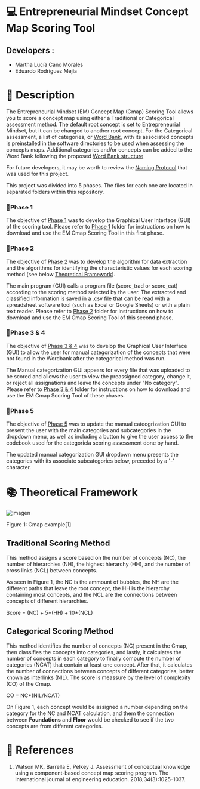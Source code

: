 # 💻 Entrepreneurial Mindset Concept Map Scoring Tool
## Developers :
- Martha Lucía Cano Morales 
- Eduardo Rodríguez Mejía 
# 📃 Description
The Entrepreneurial Mindset (EM) Concept Map (Cmap) Scoring Tool allows you to score a concept map using either a Traditional or Categorical assessment method. The default root concept is set to Entrepreneurial Mindset, but it can be changed to another root concept. For the Categorical assessment, a list of categories, or [Word Bank](https://github.com/RMejiaE/EM-Cmap-Scoring-Tool/blob/main/Phase_2/WordBank.csv), with its associated concepts is preinstalled in the software directories to be used when assessing the concepts maps. Additional categories and/or concepts can be added to the Word Bank following the proposed [Word Bank structure](https://github.com/RMejiaE/EM-Cmap-Scoring-Tool/blob/main/Structure%20of%20the%20WordBank.md)

For future developers, it may be worth to review the [Naming Protocol](https://github.com/RMejiaE/EM-Cmap-Scoring-Tool/blob/main/Naming%20protocol.md) that was used for this project.

This project was divided into 5 phases. The files for each one are located in separated folders within this repository. 
### :file_folder:Phase 1
The objective of [Phase 1](https://github.com/RMejiaE/EM-Cmap-Scoring-Tool/tree/main/Phase_1) was to develop the Graphical User Interface (GUI) of the scoring tool. Please refer to [Phase 1](https://github.com/RMejiaE/EM-Cmap-Scoring-Tool/tree/main/Phase_1) folder for instructions on how to download and use the EM Cmap Scoring Tool in this first phase.
### :file_folder:Phase 2
The objective of [Phase 2](https://github.com/RMejiaE/EM-Cmap-Scoring-Tool/tree/main/Phase_2) was to develop the algorithm for data extraction and the algorithms for identifying the characteristic values for each scoring method (see below [Theoretical Framework](https://github.com/RMejiaE/EM-Cmap-Scoring-Tool#-theoretical-framework)).

The main program (GUI) calls a program file (score_trad or score_cat) according to the scoring method selected by the user. The extracted and classified information is saved in a .csv file that can be read with a spreadsheet software tool (such as Excel or Google Sheets) or with a plain text reader. Please refer to [Phase 2](https://github.com/RMejiaE/EM-Cmap-Scoring-Tool/tree/main/Phase_2) folder for instructions on how to download and use the EM Cmap Scoring Tool of this second phase.


### :file_folder:Phase 3 & 4
The objective of [Phase 3 & 4](https://github.com/RMejiaE/EM-Cmap-Scoring-Tool/tree/main/Phase_3_4) was to develop the Graphical User Interface (GUI) to allow the user for manual categorization of the concepts that were not found in the Wordbank after the categorical method was run.

The Manual categorization GUI appears for every file that was uploaded to be scored and allows the user to view the preassigned category, change it, or reject all assignations and leave the concepts under "No category". Please refer to [Phase 3 & 4](https://github.com/RMejiaE/EM-Cmap-Scoring-Tool/tree/main/Phase_3_4) folder for instructions on how to download and use the EM Cmap Scoring Tool of these phases.


### :file_folder:Phase 5
The objective of [Phase 5](https://github.com/RMejiaE/EM-Cmap-Scoring-Tool/tree/main/Phase_5) was to update the manual cateogrization GUI to present the user with the main categories and subcategories in the dropdown menu, as well as including a button to give the user access to the codebook used for the categoricla scoring assessment done by hand.

The updated manual categorization GUI dropdown menu presents the categories with its associate subcategories below, preceded by a '-' character.

# 📚 Theoretical Framework
![imagen](https://user-images.githubusercontent.com/78668372/222168066-8f58282b-3591-43e3-a3ed-1d50a78556a4.png)

Figure 1: Cmap example[1]
## Traditional Scoring Method
This method assigns a score based on the number of concepts (NC), the number of hierarchies (NH), the highest hierarchy (HH), and the number of cross links (NCL) between concepts.

As seen in Figure 1, the NC is the ammount of bubbles, the NH are the different paths that leave the root concept, the HH is the hierarchy containing most concepts, and the NCL are the connections between concepts of different hierarchies.

Score = (NC) + 5*(HH) + 10*(NCL)
## Categorical Scoring Method
This method identifies the number of concepts (NC) present in the Cmap, then classifies the concepts into categories, and lastly, it calculates the number of concepts in each category to finally compute the number of categories (NCAT) that contain at least one concept. After that, it calculates the number of  connections between concepts of different categories, better known as interlinks (NIL). The score is meassure by the level of complexity (CO) of the Cmap.

CO = NC*(NIL/NCAT)

On Figure 1, each concept would be assigned a number depending on the category for the NC and NCAT calculation, and them the connection between **Foundations** and **Floor** would be checked to see if the two concepts are from different categories.
# 📑 References
1. Watson MK, Barrella E, Pelkey J. Assessment of conceptual knowledge using a component-based concept map scoring program. The International journal of engineering education. 2018;34(3):1025-1037.
